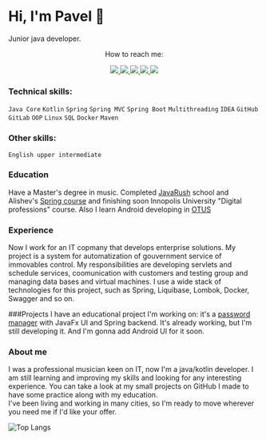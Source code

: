 # Hi, I'm Pavel 👋  

Junior java developer. 
<div style="text-align: center;">How to reach me:</div>

<p align='center'>
    <a href="mailto:paul.bezborodov@protonmail.com">
        <img src="https://img.shields.io/badge/ProtonMail-8B89CC?style=for-the-badge&logo=protonmail&logoColor=white"/>
    </a>
    <a href="https://t.me/BezborodovPaul">
        <img src="https://img.shields.io/badge/Telegram-2CA5E0?style=for-the-badge&logo=telegram&logoColor=white"/>
    </a>
    <a href="https://vk.com/id235759008">
        <img src="https://img.shields.io/badge/вконтакте-%232E87FB.svg?&style=for-the-badge&logo=vk&logoColor=white"/>
    </a>
    <a href="mailto:igorshabaga@gmail.com">
        <img src="https://img.shields.io/badge/Gmail-D14836?style=for-the-badge&logo=gmail&logoColor=white"/>
    </a>
    <a href="https://linkedin.com/in/pavel-bezborodov">
        <img src="https://img.shields.io/badge/LinkedIn-0077B5?style=for-the-badge&logo=linkedin&logoColor=white"/>
    </a>
</p>

### Technical skills:
`Java Core` `Kotlin` `Spring` `Spring MVC` `Spring Boot` `Multithreading` `IDEA` `GitHub` `GitLab` `OOP` `Linux` `SQL` `Docker` `Maven`

### Other skills:
`English upper intermediate`
### Education
Have a Master's degree in music.
Completed [JavaRush](https://javarush.ru/users/2643012) school and Alishev's [Spring course](https://swiftbook.org/courses/438) and finishing soon Innopolis University "Digital professions" course. Also I learn Android developing in [OTUS](https://otus.ru/lessons/android-gpb)
### Experience
Now I work for an IT copmany that develops enterprise solutions. My project is a system for automatization of gouvernment service of immovables control. My responsibilities are developing servlets and schedule services, coomunication with customers and testing group and managing data bases and virtual machines. I use a wide stack of technologies for this project, such as Spring, Liquibase, Lombok, Docker, Swagger and so on. 

###Projects
I have an educational project I'm working on: it's a [password manager](https://github.com/VigenereCoder) with JavaFx UI and Spring backend. It's already working, but I'm still developing it. And I'm gonna add Android UI for it soon.
### About me
I was a professional musician keen on IT, now I'm a java/kotlin developer.
I am still learning and improving my skills and looking for any interesting experience.
You can take a look at my small projects on GitHub I made to have some practice along with my education.  
I've been living and working in many cities, so I'm ready to move wherever you need me if I'd like your offer. 






![Top Langs](https://github-readme-stats.vercel.app/api/top-langs/?username=pashabezborod&theme=dracula)  
